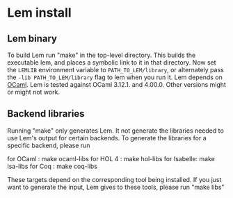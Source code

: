 # Lem install

## Lem binary

To build Lem run "make" in the top-level directory. This builds the
executable lem, and places a symbolic link to it in that directory. Now
set the `LEMLIB` environment variable to `PATH_TO_LEM/library`, or
alternately pass the `-lib PATH_TO_LEM/library` flag to lem when you
run it. Lem depends on [OCaml](http://caml.inria.fr/). Lem is tested against OCaml
3.12.1. and 4.00.0. Other versions might or might not work.

## Backend libraries

Running "make" only generates Lem. It not generate the libraries needed to use 
Lem's output for certain backends. To generate the libraries for a specific backend, 
please run

for OCaml   : make ocaml-libs
for HOL 4   : make hol-libs
for Isabelle: make isa-libs
for Coq     : make coq-libs

These targets depend on the corresponding tool being installed. If you just want to
generate the input, Lem gives to these tools, please run "make libs"

